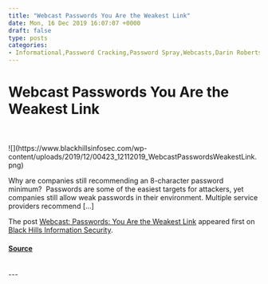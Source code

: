 ```yaml
---
title: "Webcast Passwords You Are the Weakest Link"
date: Mon, 16 Dec 2019 16:07:07 +0000
draft: false
type: posts
categories: 
- Informational,Password Cracking,Password Spray,Webcasts,Darin Roberts,password policy,passwords
---
```

# Webcast Passwords You Are the Weakest Link

<br/>

<br/>
![](https://www.blackhillsinfosec.com/wp-content/uploads/2019/12/00423_12112019_WebcastPasswordsWeakestLink.png)

Why are companies still recommending an 8-character password minimum?  Passwords are some of the easiest targets for attackers, yet companies still allow weak passwords in their environment. Multiple service providers recommend \[…\]

The post [Webcast: Passwords: You Are the Weakest Link](https://www.blackhillsinfosec.com/webcast-passwords-you-are-the-weakest-link/) appeared first on [Black Hills Information Security](https://www.blackhillsinfosec.com).

#### [Source](https://www.blackhillsinfosec.com/webcast-passwords-you-are-the-weakest-link/)

<br/>
---
